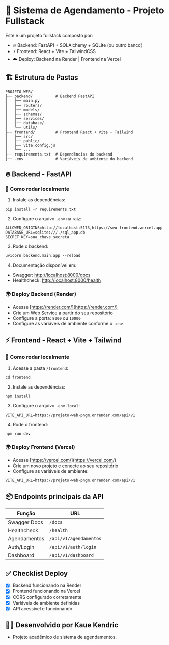 # 🚀 Sistema de Agendamento - Projeto Fullstack

Este é um projeto fullstack composto por:

- 🔥 Backend: FastAPI + SQLAlchemy + SQLite (ou outro banco)
- ⚡ Frontend: React + Vite + TailwindCSS
- ☁️ Deploy: Backend na Render | Frontend na Vercel

## 🏗️ Estrutura de Pastas

```
PROJETO-WEB/
├── backend/          # Backend FastAPI
│   ├── main.py
│   ├── routers/
│   ├── models/
│   ├── schemas/
│   ├── services/
│   ├── database/
│   └── utils/
├── frontend/         # Frontend React + Vite + Tailwind
│   ├── src/
│   ├── public/
│   ├── vite.config.js
│   └── ...
├── requirements.txt  # Dependências do backend
├── .env              # Variáveis de ambiente do backend
```

## 🔥 Backend - FastAPI

### 📍 Como rodar localmente

1. Instale as dependências:

```
pip install -r requirements.txt
```

2. Configure o arquivo `.env` na raiz:

```
ALLOWED_ORIGINS=http://localhost:5173,https://seu-frontend.vercel.app
DATABASE_URL=sqlite:///./sql_app.db
SECRET_KEY=sua_chave_secreta
```

3. Rode o backend:

```
uvicorn backend.main:app --reload
```

4. Documentação disponível em:

- Swagger: [http://localhost:8000/docs](http://localhost:8000/docs)
- Healthcheck: [http://localhost:8000/health](http://localhost:8000/health)

### 🌍 Deploy Backend (Render)

- Acesse [https://render.com/](https://render.com/)
- Crie um Web Service a partir do seu repositório
- Configure a porta: `8000` ou `10000`
- Configure as variáveis de ambiente conforme o `.env`

## ⚡ Frontend - React + Vite + Tailwind

### 📍 Como rodar localmente

1. Acesse a pasta `/frontend`:

```
cd frontend
```

2. Instale as dependências:

```
npm install
```

3. Configure o arquivo `.env.local`:

```
VITE_API_URL=https://projeto-web-pngm.onrender.com/api/v1
```

4. Rode o frontend:

```
npm run dev
```

### 🌍 Deploy Frontend (Vercel)

- Acesse [https://vercel.com/](https://vercel.com/)
- Crie um novo projeto e conecte ao seu repositório
- Configure as variáveis de ambiente:

```
VITE_API_URL=https://projeto-web-pngm.onrender.com/api/v1
```

## 📦 Endpoints principais da API

| Função         | URL                                         |
|----------------|---------------------------------------------|
| Swagger Docs   | `/docs`                                    |
| Healthcheck    | `/health`                                  |
| Agendamentos   | `/api/v1/agendamentos`                     |
| Auth/Login     | `/api/v1/auth/login`                       |
| Dashboard      | `/api/v1/dashboard`                        |

## ✅ Checklist Deploy

- [x] Backend funcionando na Render
- [x] Frontend funcionando na Vercel
- [x] CORS configurado corretamente
- [x] Variáveis de ambiente definidas
- [x] API acessível e funcionando

## 👨‍💻 Desenvolvido por Kaue Kendric

- Projeto acadêmico de sistema de agendamentos.